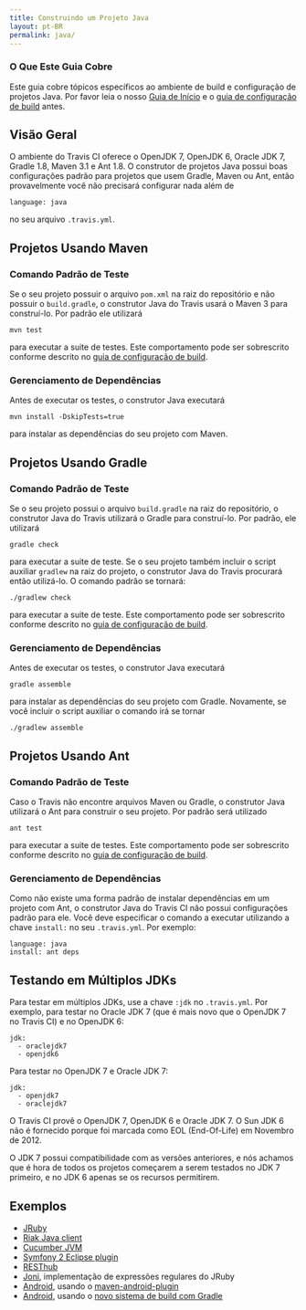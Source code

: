 ```yaml
---
title: Construindo um Projeto Java
layout: pt-BR
permalink: java/
---
```


### O Que Este Guia Cobre

Este guia cobre tópicos específicos ao ambiente de build e configuração de projetos Java. Por favor leia o nosso [Guia de Início](/pt_BR/docs/user/getting-started/) e o [guia de configuração de build](/pt_BR/docs/user/build-configuration/) antes.

## Visão Geral

O ambiente do Travis CI oferece o OpenJDK 7, OpenJDK 6, Oracle JDK 7, Gradle 1.8, Maven 3.1 e Ant 1.8. O construtor de projetos Java possui boas configurações padrão para projetos que usem Gradle, Maven ou Ant, então provavelmente você não precisará configurar nada além de 

    language: java

no seu arquivo `.travis.yml`.

## Projetos Usando Maven

### Comando Padrão de Teste

Se o seu projeto possuir o arquivo `pom.xml` na raiz do repositório e não possuir o `build.gradle`, o construtor Java do Travis usará o Maven 3 para construí-lo. Por padrão ele utilizará

    mvn test

para executar a suite de testes. Este comportamento pode ser sobrescrito conforme descrito no [guia de configuração de build](/pt_BR/docs/user/build-configuration/).

### Gerenciamento de Dependências

Antes de executar os testes, o construtor Java executará

    mvn install -DskipTests=true

para instalar as dependências do seu projeto com Maven.

## Projetos Usando Gradle

### Comando Padrão de Teste

Se o seu projeto possui o arquivo `build.gradle` na raiz do repositório, o construtor Java do Travis utilizará o Gradle para construí-lo. Por padrão, ele utilizará

    gradle check

para executar a suite de teste. Se o seu projeto também incluir o script auxiliar `gradlew` na raiz do projeto, o construtor Java do Travis procurará então utilizá-lo. O comando padrão se tornará:

    ./gradlew check

para executar a suite de teste. Este comportamento pode ser sobrescrito conforme descrito no [guia de configuração de build](/pt_BR/docs/user/build-configuration/).

### Gerenciamento de Dependências

Antes de executar os testes, o construtor Java executará

    gradle assemble

para instalar as dependências do seu projeto com Gradle. Novamente, se você incluir o script auxiliar o comando irá se tornar

    ./gradlew assemble


## Projetos Usando Ant

### Comando Padrão de Teste

Caso o Travis não encontre arquivos Maven ou Gradle, o construtor Java utilizará o Ant para construir o seu projeto. Por padrão será utilizado

    ant test

para executar a suite de testes. Este comportamento pode ser sobrescrito conforme descrito no [guia de configuração de build](/pt_BR/docs/user/build-configuration/).

### Gerenciamento de Dependências

Como não existe uma forma padrão de instalar dependências em um projeto com Ant, o construtor Java do Travis CI não possui configurações padrão para ele. Você deve especificar o comando a executar utilizando a chave  `install:` no seu `.travis.yml`. Por exemplo:

    language: java
    install: ant deps


## Testando em Múltiplos JDKs

Para testar em múltiplos JDKs, use a chave `:jdk` no `.travis.yml`. Por exemplo, para testar no Oracle JDK 7 (que é mais novo que o OpenJDK 7 no Travis CI) e no OpenJDK 6:

    jdk:
      - oraclejdk7
      - openjdk6

Para testar no OpenJDK 7 e Oracle JDK 7:

    jdk:
      - openjdk7
      - oraclejdk7

O Travis CI provê o OpenJDK 7, OpenJDK 6 e Oracle JDK 7. O Sun JDK 6 não é fornecido porque foi marcada como EOL (End-Of-Life) em Novembro de 2012.

O JDK 7 possui compatibilidade com as versões anteriores, e nós achamos que é hora de todos os projetos começarem a serem testados no JDK 7 primeiro, e no JDK 6 apenas se os recursos permitirem.

## Exemplos

* [JRuby](https://github.com/jruby/jruby/blob/master/.travis.yml)
* [Riak Java client](https://github.com/basho/riak-java-client/blob/master/.travis.yml)
* [Cucumber JVM](https://github.com/cucumber/cucumber-jvm/blob/master/.travis.yml)
* [Symfony 2 Eclipse plugin](https://github.com/pulse00/Symfony-2-Eclipse-Plugin/blob/master/.travis.yml)
* [RESThub](https://github.com/resthub/resthub-spring-stack/blob/master/.travis.yml)
* [Joni](https://github.com/jruby/joni/blob/master/.travis.yml), implementação de expressões regulares do JRuby
* [Android](https://github.com/leviwilson/android-travis-ci-example/blob/master/.travis.yml), usando o [maven-android-plugin](http://code.google.com/p/maven-android-plugin/)
* [Android](http://blog.crowdint.com/2013/05/24/android-builds-on-travis-ci-with-gradle.html), usando o [novo sistema de build com Gradle](http://tools.android.com/tech-docs/new-build-system)
